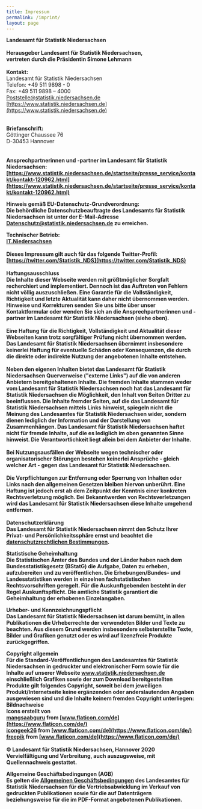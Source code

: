```yaml
---
title: Impressum
permalink: /imprint/
layout: page
---
```


<b>Landesamt für Statistik Niedersachsen</b>
<br>
<br>
<b>Herausgeber Landesamt für Statistik Niedersachsen,<br>
vertreten durch die Präsidentin Simone Lehmann</b>
<br>
<br>
<b>Kontakt:</b>
<br>
Landesamt für Statistik Niedersachsen<br>
Telefon: +49 511 9898 - 0<br>
Fax: +49 511 9898 – 4000<br>
[Poststelle@statistik.niedersachsen.de](mailto:Poststelle@statistik.niedersachsen.de)<br>
[https://www.statistik.niedersachsen.de](https://www.statistik.niedersachsen.de)<br>
<br>


<b>Briefanschrift:</b><br>
Göttinger Chaussee 76<br>
D-30453 Hannover<br>
<br>
<br>
<b>Ansprechpartnerinnen und -partner im Landesamt für Statistik Niedersachsen:<b>
<br>
 [https://www.statistik.niedersachsen.de/startseite/presse_service/kontakt/kontakt-120962.html](https://www.statistik.niedersachsen.de/startseite/presse_service/kontakt/kontakt-120962.html)
<br>

<b>Hinweis gemäß EU-Datenschutz-Grundverordnung:</b><br>
Die behördliche Datenschutzbeauftragte des Landesamts für Statistik Niedersachsen ist unter der E-Mail-Adresse [Datenschutz@statistik.niedersachsen.de](mailtoDatenschutz@statistik.niedersachsen.de) zu erreichen.
<br>

<b>Technischer Betrieb:</b><br>
[IT.Niedersachsen](http://www.it.niedersachsen.de/)
<br><br>
<b>Dieses Impressum gilt auch für das folgende Twitter-Profil:<b>
<br>
[https://twitter.com/Statistik_NDS](https://twitter.com/Statistik_NDS)
<br>
<br>
<b>Haftungsausschluss</b>
<br>
Die Inhalte dieser Webseite werden mit größtmöglicher Sorgfalt recherchiert und implementiert. Dennoch ist das Auftreten von Fehlern nicht völlig auszuschließen. Eine Garantie für die Vollständigkeit, Richtigkeit und letzte Aktualität kann daher nicht übernommen werden. Hinweise und Korrekturen senden Sie uns bitte über unser Kontaktformular oder wenden Sie sich an die Ansprechpartnerinnen und -partner im Landesamt für Statistik Niedersachsen (siehe oben).
<br>
<br>
Eine Haftung für die Richtigkeit, Vollständigkeit und Aktualität dieser Webseiten kann trotz sorgfältiger Prüfung nicht übernommen werden. Das Landesamt für Statistik Niedersachsen übernimmt insbesondere keinerlei Haftung für eventuelle Schäden oder Konsequenzen, die durch die direkte oder indirekte Nutzung der angebotenen Inhalte entstehen.
<br>
<br>
Neben den eigenen Inhalten bietet das Landesamt für Statistik Niedersachsen Querverweise ("externe Links") auf die von anderen Anbietern bereitgehaltenen Inhalte. Die fremden Inhalte stammen weder vom Landesamt für Statistik Niedersachsen noch hat das Landesamt für Statistik Niedersachsen die Möglichkeit, den Inhalt von Seiten Dritter zu beeinflussen. Die Inhalte fremder Seiten, auf die das Landesamt für Statistik Niedersachsen mittels Links hinweist, spiegeln nicht die Meinung des Landesamtes für Statistik Niedersachsen wider, sondern dienen lediglich der Information und der Darstellung von Zusammenhängen. Das Landesamt für Statistik Niedersachsen haftet nicht für fremde Inhalte, auf die es lediglich im oben genannten Sinne hinweist. Die Verantwortlichkeit liegt allein bei dem Anbieter der Inhalte.
<br>
<br>
Bei Nutzungsausfällen der Webseite wegen technischer oder organisatorischer Störungen bestehen keinerlei Ansprüche - gleich welcher Art - gegen das Landesamt für Statistik Niedersachsen.
<br>
<br>
Die Verpflichtungen zur Entfernung oder Sperrung von Inhalten oder Links nach den allgemeinen Gesetzen bleiben hiervon unberührt. Eine Haftung ist jedoch erst ab dem Zeitpunkt der Kenntnis einer konkreten Rechtsverletzung möglich. Bei Bekanntwerden von Rechtsverletzungen wird das Landesamt für Statistik Niedersachsen diese Inhalte umgehend entfernen.
<br>
<br>
<b>Datenschutzerklärung</b><br>
Das Landesamt für Statistik Niedersachsen nimmt den Schutz Ihrer Privat- und Persönlichkeitssphäre ernst und beachtet die [datenschutzrechtlichen Bestimmungen](https://www.statistik.niedersachsen.de/startseite/uber_uns/datenschutz/datenschutzerklaerung-164757.html).
<br>

<b>Statistische Geheimhaltung</b><br>
Die Statistischen Ämter des Bundes und der Länder haben nach dem Bundesstatistikgesetz (BStatG) die Aufgabe, Daten zu erheben, aufzubereiten und zu veröffentlichen. Die Erhebungen/Bundes- und Landesstatistiken werden in einzelnen fachstatistischen Rechtsvorschriften geregelt. Für die Auskunftgebenden besteht in der Regel Auskunftspflicht. Die amtliche Statistik garantiert die Geheimhaltung der erhobenen Einzelangaben.
<br>

<b>Urheber- und Kennzeichnungspflicht</b><br>
Das Landesamt für Statistik Niedersachsen ist darum bemüht, in allen Publikationen die Urheberrechte der verwendeten Bilder und Texte zu beachten. Aus diesem Grund werden insbesondere selbsterstellte Texte, Bilder und Grafiken genutzt oder es wird auf lizenzfreie Produkte zurückgegriffen.
<br>

<b>Copyright allgemein</b><br>
Für die Standard-Veröffentlichungen des Landesamtes für Statistik Niedersachsen in gedruckter und elektronischer Form sowie für die Inhalte auf unserer Webseite www.statistik.niedersachsen.de einschließlich Grafiken sowie der zum Download bereitgestellten Produkte gilt folgendes Copyright, soweit bei dem jeweiligen Produkt/Internetseite keine ergänzenden oder anderslautenden Angaben ausgewiesen sind und die Inhalte keinem fremden Copyright unterliegen:
<br>
<b>Bildnachweise</b>
<br>
Icons erstellt von 
<br>
[mangsaabguru](https://www.flaticon.com/de/autoren/mangsaabguru)  from [www.flaticon.com/de](https://www.flaticon.com/de/)
<br>
[icongeek26](https://www.flaticon.com/de/autoren/icongeek26)  from [www.flaticon.com/de](https://www.flaticon.com/de/)
<br>
[freepik](https://www.flaticon.com/de/autoren/freepik)  from [www.flaticon.com/de](https://www.flaticon.com/de/)
<br>
<br>
© Landesamt für Statistik Niedersachsen, Hannover 2020
Vervielfältigung und Verbreitung, auch auszugsweise, mit Quellennachweis gestattet.
<br>

<b>Allgemeine Geschäftsbedingungen (AGB)</b><br>
Es gelten die [Allgemeinen Geschäftsbedingungen](https://www.statistik.niedersachsen.de/download/49219) des Landesamtes für Statistik Niedersachsen für die Vertriebsabwicklung im Verkauf von gedruckten Publikationen sowie für die auf Datenträgern beziehungsweise für die im PDF-Format angebotenen Publikationen.
